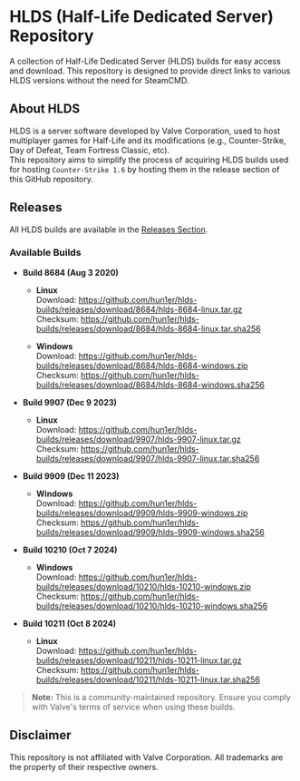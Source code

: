 # HLDS (Half-Life Dedicated Server) Repository
A collection of Half-Life Dedicated Server (HLDS) builds for easy access and download. This repository is designed to provide direct links to various HLDS versions without the need for SteamCMD.

## About HLDS
HLDS is a server software developed by Valve Corporation, used to host multiplayer games for Half-Life and its modifications (e.g., Counter-Strike, Day of Defeat, Team Fortress Classic, etc).<br>
This repository aims to simplify the process of acquiring HLDS builds used for hosting `Counter-Strike 1.6` by hosting them in the release section of this GitHub repository.

## Releases
All HLDS builds are available in the [Releases Section](https://github.com/hun1er/hlds-builds/releases).

### Available Builds
- **Build 8684 (Aug 3 2020)**
  - **Linux**<br>
    Download: https://github.com/hun1er/hlds-builds/releases/download/8684/hlds-8684-linux.tar.gz<br>
    Checksum: https://github.com/hun1er/hlds-builds/releases/download/8684/hlds-8684-linux.tar.sha256

  - **Windows**<br>
    Download: https://github.com/hun1er/hlds-builds/releases/download/8684/hlds-8684-windows.zip<br>
    Checksum: https://github.com/hun1er/hlds-builds/releases/download/8684/hlds-8684-windows.sha256

- **Build 9907 (Dec 9 2023)**
  - **Linux**<br>
    Download: https://github.com/hun1er/hlds-builds/releases/download/9907/hlds-9907-linux.tar.gz<br>
    Checksum: https://github.com/hun1er/hlds-builds/releases/download/9907/hlds-9907-linux.tar.sha256

- **Build 9909 (Dec 11 2023)**
  - **Windows**<br>
    Download: https://github.com/hun1er/hlds-builds/releases/download/9909/hlds-9909-windows.zip<br>
    Checksum: https://github.com/hun1er/hlds-builds/releases/download/9909/hlds-9909-windows.sha256

- **Build 10210 (Oct 7 2024)**
  - **Windows**<br>
    Download: https://github.com/hun1er/hlds-builds/releases/download/10210/hlds-10210-windows.zip<br>
    Checksum: https://github.com/hun1er/hlds-builds/releases/download/10210/hlds-10210-windows.sha256

- **Build 10211 (Oct 8 2024)**
  - **Linux**<br>
    Download: https://github.com/hun1er/hlds-builds/releases/download/10211/hlds-10211-linux.tar.gz<br>
    Checksum: https://github.com/hun1er/hlds-builds/releases/download/10211/hlds-10211-linux.tar.sha256

> **Note:** This is a community-maintained repository. Ensure you comply with Valve's terms of service when using these builds.

## Disclaimer
This repository is not affiliated with Valve Corporation. All trademarks are the property of their respective owners.
